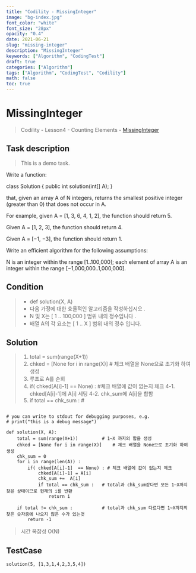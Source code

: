 ```yaml
---
title: "Codility - MissingInteger"
image: "bg-index.jpg"
font_color: "white"
font_size: "28px"
opacity: "0.4"
date: 2021-06-21
slug: "missing-integer"
description: "MissingInteger"
keywords: ["Algorithm", "CodingTest"]
draft: true
categories: ["Algorithm"]
tags: ["Algorithm", "CodingTest", "Codility"]
math: false
toc: true
---
```


# MissingInteger

> Codility - Lesson4 - Counting Elements - <a href="https://app.codility.com/programmers/lessons/4-counting_elements/missing_integer/">MissingInteger</a>


## Task description

> This is a demo task.

Write a function:

class Solution { public int solution(int[] A); }

that, given an array A of N integers, returns the smallest positive integer (greater than 0) that does not occur in A.

For example, given A = [1, 3, 6, 4, 1, 2], the function should return 5.

Given A = [1, 2, 3], the function should return 4.

Given A = [−1, −3], the function should return 1.

Write an efficient algorithm for the following assumptions:

N is an integer within the range [1..100,000];
each element of array A is an integer within the range [−1,000,000..1,000,000].



## Condition
> - def solution(X, A)
> - 다음 가정에 대한 효율적인 알고리즘을 작성하십시오 .
> - N 및 X는 [ 1 .. 100,000 ] 범위 내의 정수입니다 .
> - 배열 A의 각 요소는 [ 1 .. X ] 범위 내의 정수 입니다.


## Solution 
> 1. total = sum(range(X+1)) 			
> 2. chked = [None for i in range(X)] 	# 체크 배열을 None으로 초기화 하여 생성
> 3. 루프로 A를 순회
> 4.  if( chked[A[i]-1]  == None) : #체크 배열에 값이 없는지 체크
> 4-1. chked[A[i]-1]에 A[i] 세팅
> 4-2. chk_sum에 A[i]을 합함
> 5. if total == chk_sum :  #



```

# you can write to stdout for debugging purposes, e.g.
# print("this is a debug message")

def solution(X, A):
    total = sum(range(X+1))			# 1~X 까지의 합을 생성
    chked = [None for i in range(X)] 	# 체크 배열을 None으로 초기화 하여 생성
    chk_sum = 0
    for i in range(len(A)) :
        if( chked[A[i]-1]  == None) : # 체크 배열에 값이 없는지 체크
            chked[A[i]-1] = A[i]
            chk_sum +=  A[i]
            if total == chk_sum : 	# total과 chk_sum같다면 모든 1~X까지 찾은 상태이므로 현재의 i를 반환
                return i
        
    if total != chk_sum :			# total과 chk_sum 다르다면 1~X까지의 찾은 숫자중에 나오지 않은 수가 있는것 
        return -1
```

> 시간 복잡성 O(N)



## TestCase
```
solution(5, [1,3,1,4,2,3,5,4])
```
